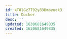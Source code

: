 ```yaml
---
id: kT8lGz7T92y83Bmayuek3
title: Docker
desc: ''
updated: 1630681649835
created: 1630681649835
---
```

